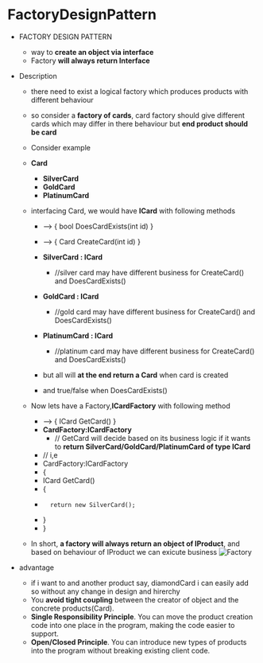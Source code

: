 # FactoryDesignPattern

- FACTORY DESIGN PATTERN
	- way to **create an object via interface**
	- Factory **will always return Interface**
	
- Description
	- there need to exist a logical factory which produces products with different behaviour
	- so consider a **factory of cards**, card factory should give different cards which may differ in there behaviour but **end product should be card**
	- Consider example
	- **Card**
		- **SilverCard** 
		- **GoldCard**
		- **PlatinumCard**
	- interfacing Card, we would have **ICard** with following methods
		- --> { bool DoesCardExists(int id) } 
		- --> { Card CreateCard(int id) }
		- **SilverCard : ICard**
			- //silver card may have different business for CreateCard() and DoesCardExists() 
		- **GoldCard : ICard**
			- //gold card may have different business for CreateCard() and DoesCardExists() 
		- **PlatinumCard : ICard**
			- //platinum card may have different business for CreateCard() and DoesCardExists() 
			
		- but all will **at the end return a Card** when card is created
		- and true/false when DoesCardExists()
	- Now lets have a Factory,**ICardFactory** with following method
		- --> { ICard GetCard() }
		- **CardFactory:ICardFactory**
			- // GetCard will decide based on its business logic if it wants to **return SilverCard/GoldCard/PlatinumCard of type ICard**
		- // i,e 
		- CardFactory:ICardFactory
		- {
		-	ICard GetCard()
		-	{
		-		return new SilverCard();
		-	}
		- }
					
	- In short, **a factory will always return an object of IProduct**, and based on behaviour of IProduct we can exicute business
![Factory](https://user-images.githubusercontent.com/73112786/109827748-0657f900-7c62-11eb-975d-9087bc0fc801.PNG)

	
- advantage
	- if i want to and another product say, diamondCard i can easily add so without any change in design and hirerchy
	- You **avoid tight coupling** between the creator of object and the concrete products(Card).
	- **Single Responsibility Principle**. You can move the product creation code into one place in the program, making the code easier to support.
	- **Open/Closed Principle**. You can introduce new types of products into the program without breaking existing client code.
	
		
